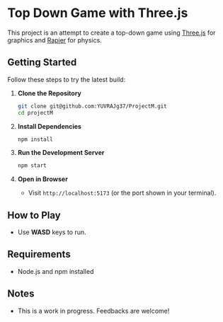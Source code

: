 # Top Down Game with Three.js

This project is an attempt to create a top-down game using [Three.js](https://threejs.org/) for graphics and [Rapier](https://rapier.rs/) for physics.

## Getting Started

Follow these steps to try the latest build:

1. **Clone the Repository**

   ```bash
   git clone git@github.com:YUVRAJg37/ProjectM.git
   cd projectM
   ```

2. **Install Dependencies**

   ```bash
   npm install
   ```

3. **Run the Development Server**

   ```bash
   npm start
   ```

4. **Open in Browser**
   - Visit `http://localhost:5173` (or the port shown in your terminal).

## How to Play

- Use **WASD** keys to run.

## Requirements

- Node.js and npm installed

## Notes

- This is a work in progress. Feedbacks are welcome!
